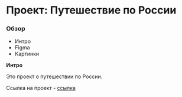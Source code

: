 # Проект: Путешествие по России

### Обзор
* Интро
* Figma
* Картинки

**Интро**

Это проект о путешествии по России.

Ссылка на проект - [ссылка](https://orlov-oleg-developer.github.io/russian-travel/index.html)
